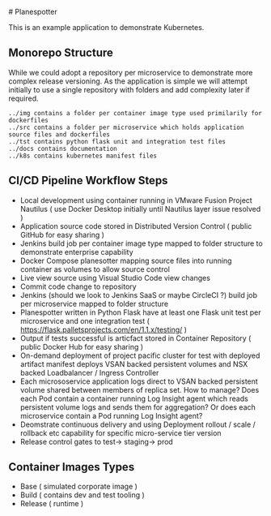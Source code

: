# Planespotter

This is an example application to demonstrate Kubernetes.

## Monorepo Structure

While we could adopt a repository per microservice to demonstrate more complex release versioning. As the application is simple we will attempt initially to use a single repository with folders and add complexity later if required.

``` shell
../img contains a folder per container image type used primilarily for dockerfiles
../src contains a folder per microservice which holds application source files and dockerfiles
../tst contains python flask unit and integration test files
../docs contains documentation
../k8s contains kubernetes manifest files
```

## CI/CD Pipeline Workflow Steps

- Local development using container running in VMware Fusion Project Nautilus ( use Docker Desktop initially until Nautilus layer issue resolved )
- Application source code stored in Distributed Version Control ( public GitHub for easy sharing )
- Jenkins build job per container image type mapped to folder structure to demonstrate enterprise capability
- Docker Compose planesotter mapping source files into running container as volumes to allow source control
- Live view source using Visual Studio Code view changes
- Commit code change to repository
- Jenkins (should we look to Jenkins SaaS or maybe CircleCI ?) build job per microservice mapped to folder structure
- Planespotter written in Python Flask have at least one Flask unit test per microservice and one integration test ( https://flask.palletsprojects.com/en/1.1.x/testing/ )
- Output if tests successful is articfact stored in Container Repository ( public Docker Hub for easy sharing )
- On-demand deployment of project pacific cluster for test with deployed artifact manifest deploys VSAN backed persistent volumes and NSX backed Loadbalancer / Ingress Controller
- Each micrososervice application logs direct to VSAN backed persistent volume shared between members of replica set. How to manage? Does each Pod contain a container running Log Insight agent which reads persistent volume logs and sends them for aggregation? Or does each microservice contain a Pod running Log Insight agent?
- Deomstrate continuous delivery and using Deployment rollout / scale / rollback etc capability for specific micro-service tier version
- Release control gates to test-> staging-> prod

## Container Images Types

- Base ( simulated corporate image )
- Build ( contains dev and test tooling )
- Release ( runtime )
